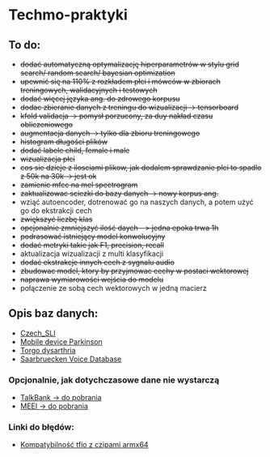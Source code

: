 # Techmo-praktyki

## To do:
- ~~dodać automatyczną optymalizację hiperparametrów w stylu grid search/ random search/ bayesian optimization~~
- ~~upewnić się na 110% z rozkładem płci i mówców w zbiorach treningowych, walidacyjnych i testowych~~
- ~~dodać więcej języka ang. do zdrowego korpusu~~
- ~~dodac zbieranie danych z treningu do wizualizacji -> tensorboard~~
- ~~kfold validacja -> pomysł porzucony, za duy nakład czasu obliczeniowego~~
- ~~augmentacja danych -> tylko dla zbioru treningowego~~
- ~~histogram długości plików~~
- ~~dodać labele child, female i male~~
- ~~wizualizacja płci~~
- ~~cos sie dzieje z ilosciami plikow, jak dodalem sprawdzanie plci to spadlo z 50k na 30k -> jest ok~~
- ~~zamienic mfcc na mel spectrogram~~
- ~~zaktualizowac sciezki do bazy danych -> nowy korpus ang.~~
- wziąć autoencoder, dotrenować go na naszych danych, a potem użyć go do ekstrakcji cech
- ~~zwiększyć liczbę klas~~
- ~~opcjonalnie zmniejszyć ilość daych - > jedna epoka trwa 1h~~
- ~~podrasować istniejący model konwolucyjny~~
- ~~dodać metryki takie jak F1, precision, recall~~
- aktualizacja wizualizacji z multi klasyfikacji
- ~~dodać ekstrakcje innych cech z sygnalu audio~~
- ~~zbudowac model, ktory by przyjmowac cechy w postaci wektorowej~~
- ~~naprawa wymiarowości wejścia do modelu~~
- połączenie ze sobą cech wektorowych w jedną macierz

## Opis baz danych:
- [Czech_SLI](https://lindat.mff.cuni.cz/repository/xmlui/handle/11372/LRT-1597)
- [Mobile device Parkinson](https://zenodo.org/records/2867216#.XeTbN59R2BZ)
- [Torgo dysarthria](http://www.cs.toronto.edu/~complingweb/data/TORGO/torgo.html)
- [Saarbruecken Voice Database](https://stimmdatenbank.coli.uni-saarland.de/help_en.php4)

### Opcjonalnie, jak dotychczasowe dane nie wystarczą
- [TalkBank -> do pobrania](https://talkbank.org)
- [MEEI -> do pobrania](https://ocw.mit.edu/courses/6-542j-laboratory-on-the-physiology-acoustics-and-perception-of-speech-fall-2005/pages/lab-database/)

### Linki do błędów:
- [Kompatybilność tfio z czipami armx64](https://github.com/tensorflow/io/issues/1859)